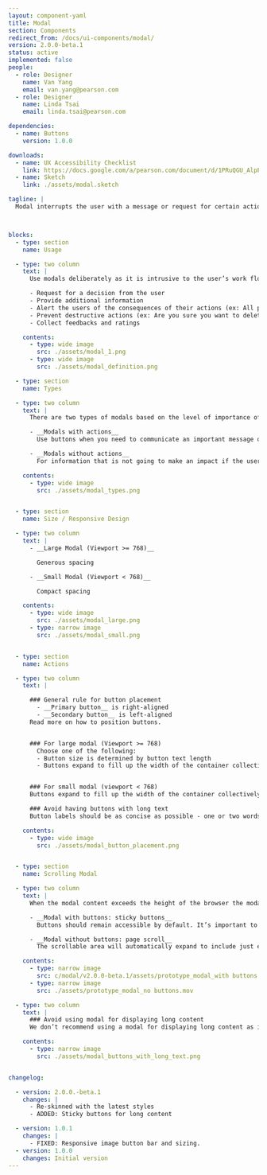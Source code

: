 ```yaml
---
layout: component-yaml
title: Modal
section: Components
redirect_from: /docs/ui-components/modal/
version: 2.0.0-beta.1
status: active
implemented: false
people:
  - role: Designer
    name: Van Yang
    email: van.yang@pearson.com
  - role: Designer
    name: Linda Tsai
    email: linda.tsai@pearson.com

dependencies:
  - name: Buttons
    version: 1.0.0

downloads:
  - name: UX Accessibility Checklist
    link: https://docs.google.com/a/pearson.com/document/d/1PRuQGU_AlpPkWBGA5gJuOTEG3pu9xEp5_H7Z2dD7YMw/edit?usp=sharing
  - name: Sketch
    link: ./assets/modal.sketch

tagline: |
  Modal interrupts the user with a message or request for certain actions with a block of content on top of the main view.



blocks:
  - type: section
    name: Usage

  - type: two column
    text: |
      Use modals deliberately as it is intrusive to the user’s work flow. Modal can be used to

      - Request for a decision from the user
      - Provide additional information
      - Alert the users of the consequences of their actions (ex: All progress in this lesson will be lost.)
      - Prevent destructive actions (ex: Are you sure you want to delete this course?)
      - Collect feedbacks and ratings

    contents:
      - type: wide image
        src: ./assets/modal_1.png
      - type: wide image
        src: ./assets/modal_definition.png

  - type: section
    name: Types

  - type: two column
    text: |
      There are two types of modals based on the level of importance of the message.

      - __Modals with actions__
        Use buttons when you need to communicate an important message or require the users to take critical actions. In this case, the modal can only be dismissed by making a selection.

      - __Modals without actions__
        For information that is not going to make an impact if the users were to neglect the content, allow the user to exit the modal by selecting “X” or anywhere outside the modal. Note that when there is no buttons, the modal must include the “X” for accessibility.

    contents:
      - type: wide image
        src: ./assets/modal_types.png


  - type: section
    name: Size / Responsive Design

  - type: two column
    text: |
      - __Large Modal (Viewport >= 768)__

        Generous spacing

      - __Small Modal (Viewport < 768)__

        Compact spacing

    contents:
      - type: wide image
        src: ./assets/modal_large.png
      - type: narrow image
        src: ./assets/modal_small.png


  - type: section
    name: Actions

  - type: two column
    text: |

      ### General rule for button placement
        - __Primary button__ is right-aligned
        - __Secondary button__ is left-aligned
      Read more on how to position buttons.


      ### For large modal (Viewport >= 768)
        Choose one of the following:
        - Button size is determined by button text length
        - Buttons expand to fill up the width of the container collectively


      ### For small modal (viewport < 768)
      Buttons expand to fill up the width of the container collectively

      ### Avoid having buttons with long text
      Button labels should be as concise as possible - one or two words. However, in the case where multiple buttons just can’t fit in one row on a narrow device, they will stack up by default. Read more about guidance on buttons.

    contents:
      - type: wide image
        src: ./assets/modal_button_placement.png


  - type: section
    name: Scrolling Modal

  - type: two column
    text: |
      When the modal content exceeds the height of the browser the modal will behave in two ways depending on whether or not the modal contains buttons. The page below the modal will not scroll.

      - __Modal with buttons: sticky buttons__
        Buttons should remain accessible by default. It’s important to inform the users up-front that actions are required, so the buttons will be anchored on the bottom of the page.

      - __Modal without buttons: page scroll__
        The scrollable area will automatically expand to include just enough space for scrolling.

    contents:
      - type: narrow image
        src: c/modal/v2.0.0-beta.1/assets/prototype_modal_with buttons.mov
      - type: narrow image
        src: ./assets/prototype_modal_no buttons.mov        

  - type: two column
    text: |
      ### Avoid using modal for displaying long content
      We don’t recommend using a modal for displaying long content as it is not designed for that purpose. From the accessibility point of view, complicated steps or actions are also not recommended. Therefore, the general rule of thumb is to keep a modal as simple as possible. If a certain steps and action must be carried out, try exploring alternative solutions without using a modal. For example, can the message be displayed on an individual for a better reading experience?

    contents:
      - type: narrow image
        src: ./assets/modal_buttons_with_long_text.png


changelog:

  - version: 2.0.0.-beta.1
    changes: |
      - Re-skinned with the latest styles
      - ADDED: Sticky buttons for long content

  - version: 1.0.1
    changes: |
      - FIXED: Responsive image button bar and sizing.
  - version: 1.0.0
    changes: Initial version
---
```

